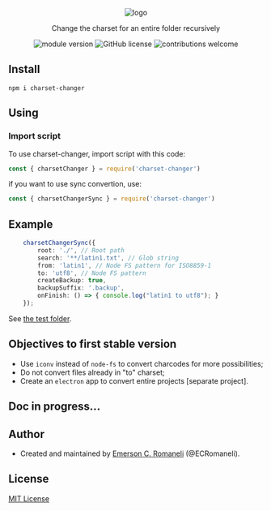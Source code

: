 <p align='center'>
    <img src="https://i.postimg.cc/q7Ln0qrn/logo.png" alt='logo' />
</p>
<p align='center'>
    Change the charset for an entire folder recursively
<p/>
<p align='center'>
    <img src="https://img.shields.io/npm/v/charset-changer.svg" alt="module version">
    <img src="https://img.shields.io/badge/license-MIT-blue.svg" alt="GitHub license">
    <img src="https://img.shields.io/badge/contributions-welcome-brightgreen.svg?style=flat" alt="contributions welcome">
</p>

## Install

```
npm i charset-changer
```

## Using

### Import script
To use charset-changer, import script with this code:

```typescript
const { charsetChanger } = require('charset-changer')
```

if you want to use sync convertion, use:

```typescript
const { charsetChangerSync } = require('charset-changer')
```

## Example

```typescript
    charsetChangerSync({
        root: './', // Root path
        search: '**/latin1.txt', // Glob string
        from: 'latin1', // Node FS pattern for ISO8859-1
        to: 'utf8', // Node FS pattern
        createBackup: true,
        backupSuffix: '.backup',
        onFinish: () => { console.log("latin1 to utf8"); }
    });
```

See [the test folder](https://github.com/ECRomaneli/Encoding-Changer/blob/master/test).

## Objectives to first stable version
- Use `iconv` instead of `node-fs` to convert charcodes for more possibilities;
- Do not convert files already in "to" charset;
- Create an `electron` app to convert entire projects [separate project].

## Doc in progress...


## Author

- Created and maintained by [Emerson C. Romaneli](https://github.com/ECRomaneli) (@ECRomaneli).

## License

[MIT License](https://github.com/ECRomaneli/Encoding-Changer/blob/master/LICENSE)